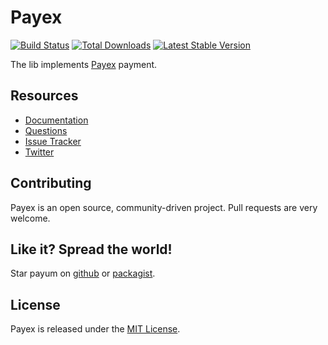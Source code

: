# Payex
[![Build Status](https://travis-ci.org/Payum/Payex.png?branch=master)](https://travis-ci.org/Payum/Payex) [![Total Downloads](https://poser.pugx.org/payum/payex/d/total.png)](https://packagist.org/packages/payum/payex) [![Latest Stable Version](https://poser.pugx.org/payum/payex/version.png)](https://packagist.org/packages/payum/payex)

The lib implements [Payex](http://www.payexpim.com/) payment.

## Resources

* [Documentation](http://payum.forma-dev.com/documentation#Payex)
* [Questions](http://stackoverflow.com/questions/tagged/payum)
* [Issue Tracker](https://github.com/Payum/Payex/issues)
* [Twitter](https://twitter.com/payumphp)

## Contributing

Payex is an open source, community-driven project. Pull requests are very welcome.

## Like it? Spread the world!

Star payum on [github](https://github.com/Payum/Payex) or [packagist](https://packagist.org/packages/payum/payex).

## License

Payex is released under the [MIT License](LICENSE).
